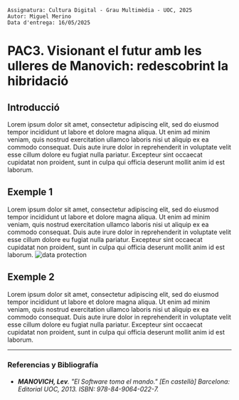 ```
Assignatura: Cultura Digital - Grau Multimèdia - UOC, 2025  
Autor: Miguel Merino  
Data d'entrega: 16/05/2025   
```
# PAC3. Visionant el futur amb les ulleres de Manovich: redescobrint la hibridació  

## Introducció

Lorem ipsum dolor sit amet, consectetur adipiscing elit, sed do eiusmod tempor incididunt ut labore et dolore magna aliqua. Ut enim ad minim veniam, quis nostrud exercitation ullamco laboris nisi ut aliquip ex ea commodo consequat. Duis aute irure dolor in reprehenderit in voluptate velit esse cillum dolore eu fugiat nulla pariatur. Excepteur sint occaecat cupidatat non proident, sunt in culpa qui officia deserunt mollit anim id est laborum.


## Exemple 1

Lorem ipsum dolor sit amet, consectetur adipiscing elit, sed do eiusmod tempor incididunt ut labore et dolore magna aliqua. Ut enim ad minim veniam, quis nostrud exercitation ullamco laboris nisi ut aliquip ex ea commodo consequat. Duis aute irure dolor in reprehenderit in voluptate velit esse cillum dolore eu fugiat nulla pariatur. Excepteur sint occaecat cupidatat non proident, sunt in culpa qui officia deserunt mollit anim id est laborum.
![data protection](https://github.com/user-attachments/assets/158aacaa-f10f-45f1-b179-05bbe68b0a5e)



## Exemple 2

Lorem ipsum dolor sit amet, consectetur adipiscing elit, sed do eiusmod tempor incididunt ut labore et dolore magna aliqua. Ut enim ad minim veniam, quis nostrud exercitation ullamco laboris nisi ut aliquip ex ea commodo consequat. Duis aute irure dolor in reprehenderit in voluptate velit esse cillum dolore eu fugiat nulla pariatur. Excepteur sint occaecat cupidatat non proident, sunt in culpa qui officia deserunt mollit anim id est laborum.

-----  

### Referencias y Bibliografía

- ###### **MANOVICH, Lev**. *"El Software toma el mando."* [En castellà] Barcelona: Editorial UOC, 2013. ISBN: 978-84-9064-022-7. 
